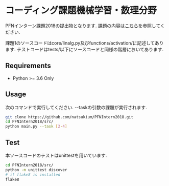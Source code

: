 # コーディング課題機械学習・数理分野

PFNインターン課題2018の提出物となります.
課題の内容は[こちら](https://github.com/pfnet/intern-coding-tasks)を参照してください.

課題1のソースコードはcore/linalg.py及びfunctions/activation/に記述してあります.
テストコードはtests/以下にソースコードと同様の階層においてあります.

## Requirements
- Python >= 3.6 Only

## Usage
次のコマンドで実行してください.
--taskの引数の課題が実行されます.
```bash
git clone https://github.com/natsukium/PFNIntern2018.git
cd PFNIntern2018/src/
python main.py --task [2-4]
```

## Test
本ソースコードのテストはunittestを用いています.
```bash
cd PFNIntern2018/src/
python -m unittest discover
# if flake8 is installed
flake8
```
